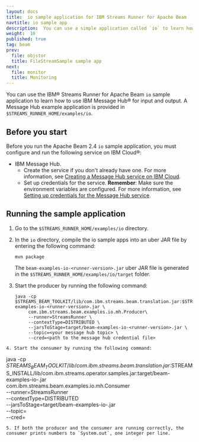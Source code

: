 ```yaml
---
layout: docs
title:  io sample application for IBM Streams Runner for Apache Beam
navtitle: io sample app
description:  You can use a simple application called `io` to learn how to use IBM Message Hub for input and output.
weight:  10
published: true
tag: beam
prev:
  file: objstor
  title: FileStreamSample sample app
next:
  file: monitor
  title: Monitoring
---
```


You can use the IBM® Streams Runner for Apache Beam `io` sample application to learn how to use IBM Message Hub® for input and output. A Message Hub example application is provided in `$STREAMS_RUNNER_HOME/examples/io`.

## Before you start

Before you run the Apache Beam 2.4 `io` sample application, you must configure and run the following service on IBM Cloud®:

- IBM Message Hub.
   - Create the service if you don't already have one. For more information, see [Creating a Message Hub service on IBM Cloud](../io/#creating-a-message-hub-service-on-ibm-cloud).
   - Set up credentials for the service. **Remember**: Make sure the environment variables are configured. For more information, see [Setting up credentials for the Message Hub  service](../io/#setting-up-credentials-for-the-message-hub-service).

## Running the sample application

1. Go to the `$STREAMS_RUNNER_HOME/examples/io` directory.
2. In the `io` directory, compile the io sample apps into an uber JAR file by entering the following command:

    `mvn package`

    The `beam-examples-io-<runner-version>.jar` uber JAR file is generated in the `$STREAMS_RUNNER_HOME/examples/io/target` folder.
3. Start the producer by running the following command:
   ```
   java -cp $STREAMS_BEAM_TOOLKIT/lib/com.ibm.streams.beam.translation.jar:$STREAMS_INSTALL/lib/com.ibm.streams.operator.samples.jar:target/beam-examples-io-<runner-version>.jar \
        com.ibm.streams.beam.examples.io.mh.Producer\
        --runner=StreamsRunner \
        --contextType=DISTRIBUTED \
        --jarsToStage=target/beam-examples-io-<runner-version>.jar \
        --topic=<your message hub topic> \
        --cred=<path to the message hub credential file>
  ```
4. Start the consumer by running the following command:
  ```
  java -cp $STREAMS_BEAM_TOOLKIT/lib/com.ibm.streams.beam.translation.jar:$STREAMS_INSTALL/lib/com.ibm.streams.operator.samples.jar:target/beam-examples-io-<runner-version>.jar \
        com.ibm.streams.beam.examples.io.mh.Consumer\
        --runner=StreamsRunner \
        --contextType=DISTRIBUTED \
        --jarsToStage=target/beam-examples-io-<runner-version>.jar \
        --topic=<your message hub topic> \
        --cred=<path to the message hub credential file>
  ```
5. If both the producer and the consumer are running correctly, the consumer prints numbers to `System.out`, one integer per line.
